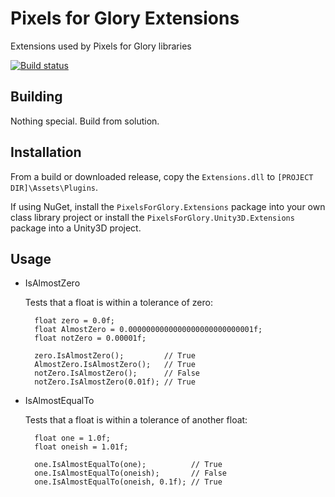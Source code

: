 # Pixels for Glory Extensions
Extensions used by Pixels for Glory libraries 

[![Build status](https://ci.appveyor.com/api/projects/status/7lwdnqh8b6nk37uv/branch/master?svg=true)](https://ci.appveyor.com/project/LlamaBot/extensions/branch/master)

## Building
Nothing special.  Build from solution.

## Installation
From a build or downloaded release, copy the `Extensions.dll` to `[PROJECT DIR]\Assets\Plugins`.

If using NuGet, install the `PixelsForGlory.Extensions` package into your own class library project or install the `PixelsForGlory.Unity3D.Extensions` package into a Unity3D project.

## Usage
- IsAlmostZero
    
    Tests that a float is within a tolerance of zero:
    
        float zero = 0.0f;
        float AlmostZero = 0.0000000000000000000000000001f;
        float notZero = 0.00001f;
      
        zero.IsAlmostZero();         // True
        AlmostZero.IsAlmostZero();   // True
        notZero.IsAlmostZero();      // False
        notZero.IsAlmostZero(0.01f); // True
      
      
      
     
    
- IsAlmostEqualTo
	
    Tests that a float is within a tolerance of another float:
	
        float one = 1.0f;
        float oneish = 1.01f;
      
        one.IsAlmostEqualTo(one);          // True
        one.IsAlmostEqualTo(oneish);       // False
        one.IsAlmostEqualTo(oneish, 0.1f); // True
      
